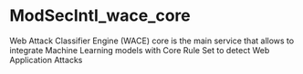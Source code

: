 # ModSecIntl_wace_core
Web Attack Classifier Engine (WACE) core is the main service that allows to integrate Machine Learning models with Core Rule Set to detect Web Application Attacks
